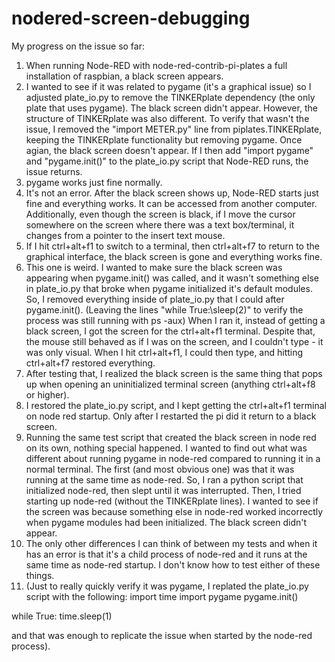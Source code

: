 # nodered-screen-debugging

My progress on the issue so far:

1) When running Node-RED with node-red-contrib-pi-plates a full installation of raspbian, a black screen appears.
2) I wanted to see if it was related to pygame (it's a graphical issue) so I adjusted plate_io.py to remove the TINKERplate dependency (the only plate that uses pygame). The black screen didn't appear. However, the structure of TINKERplate was also different. To verify that wasn't the issue, I removed the "import METER.py" line from piplates.TINKERplate, keeping the TINKERplate functionality but removing pygame. Once agian, the black screen doesn't appear. If I then add "import pygame" and "pygame.init()" to the plate_io.py script that Node-RED runs, the issue returns.
3) pygame works just fine normally.
4) It's not an error. After the black screen shows up, Node-RED starts just fine and everything works. It can be accessed from another computer. Additionally, even though the screen is black, if I move the cursor somewhere on the screen where there was a text box/terminal, it changes from a pointer to the insert text mouse.
5) If I hit ctrl+alt+f1 to switch to a terminal, then ctrl+alt+f7 to return to the graphical interface, the black screen is gone and everything works fine.
6) This one is weird. I wanted to make sure the black screen was appearing when pygame.init() was called, and it wasn't something else in plate_io.py that broke when pygame initialized it's default modules. So, I removed everything inside of plate_io.py that I could after pygame.init(). (Leaving the lines "while True:\sleep(2)" to verify the process was still running with ps -aux) When I ran it, instead of getting a black screen, I got the screen for the ctrl+alt+f1 terminal. Despite that, the mouse still behaved as if I was on the screen, and I couldn't type - it was only visual. When I hit ctrl+alt+f1, I could then type, and hitting ctrl+alt+f7 restored everything.
7) After testing that, I realized the black screen is the same thing that pops up when opening an uninitialized terminal screen (anything ctrl+alt+f8 or higher).
8) I restored the plate_io.py script, and I kept getting the ctrl+alt+f1 terminal on node red startup. Only after I restarted the pi did it return to a black screen.
9) Running the same test script that created the black screen in node red on its own, nothing special happened. I wanted to find out what was different about running pygame in node-red compared to running it in a normal terminal. The first (and most obvious one) was that it was running at the same time as node-red. So, I ran a python script that initialized node-red, then slept until it was interrupted. Then, I tried starting up node-red (without the TINKERplate lines). I wanted to see if the screen was because something else in node-red worked incorrectly when pygame modules had been initialized. The black screen didn't appear.
10) The only other differences I can think of between my tests and when it has an error is that it's a child process of node-red and it runs at the same time as node-red startup. I don't know how to test either of these things.
11) (Just to really quickly verify it was pygame, I replated the plate_io.py script with the following:
import time
import pygame
pygame.init()

while True:
   time.sleep(1)

and that was enough to replicate the issue when started by the node-red process).
